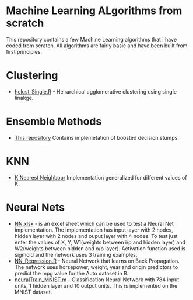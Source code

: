 # Machine Learning ALgorithms from scratch

This repository contains a few Machine Learning algorithms that I have coded from scratch.
All algorithms are fairly basic and have been built from first principles.

# Clustering

  - [hclust_Single.R](https://github.com/singhsimran39/MLFromScratch/blob/master/Clustering/hclust_Single.R) - Heirarchical agglomerative clustering using single linakge.

# Ensemble Methods
- [This repository](https://github.com/singhsimran39/MLFromScratch/tree/master/EnsembleMethods) Contains implemetation of boosted decision stumps.

# KNN
- [K Nearest Neighbour](https://github.com/singhsimran39/MLFromScratch/tree/master/KNN) Implementation generalized for different values of K. 

# Neural Nets
-  [NN.xlsx](https://github.com/singhsimran39/MLFromScratch/blob/master/NeuralNetworks/NN.xlsx) - is an excel sheet which can be used to test a Neural Net implementation. The implementation has input layer with 2 nodes, hidden layer with 2 nodes and ouput layer with 4 nodes. To test just enter the values of X, Y, W1(weights between i/p and hidden layer) and W2(weights between hidden and o/p layer). Activation function used is sigmoid and the network uses 3 training examples.
-  [NN_Regression.R](https://github.com/singhsimran39/MLFromScratch/blob/master/NeuralNetworks/NN_Regression.R) - Neural Network that learns on Back Propagation. The network uses horsepower, weight, year and origin predictors to predict the mpg value for the Auto dataset in R.
-  [neuralTrain_MNIST.m](https://github.com/singhsimran39/MLFromScratch/blob/master/NeuralNetworks/MNIST.m) - Classification Neural Network with 784 input units, 1 hidden layer and 10 output units. This is implemented on the MNIST dataset.